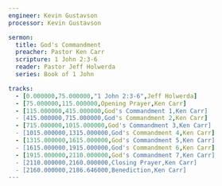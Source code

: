 ```yaml
---
engineer: Kevin Gustavson
processor: Kevin Gustavson

sermon:
  title: God's Commandment
  preacher: Pastor Ken Carr
  scripture: 1 John 2:3-6
  reader: Pastor Jeff Holwerda
  series: Book of 1 John

tracks:
  - [0.000000,75.000000,"1 John 2:3-6",Jeff Holwerda]
  - [75.000000,115.000000,Opening Prayer,Ken Carr]
  - [115.000000,415.000000,God's Commandment 1,Ken Carr]
  - [415.000000,715.000000,God's Commandment 2,Ken Carr]
  - [715.000000,1015.000000,God's Commandment 3,Ken Carr]
  - [1015.000000,1315.000000,God's Commandment 4,Ken Carr]
  - [1315.000000,1615.000000,God's Commandment 5,Ken Carr]
  - [1615.000000,1915.000000,God's Commandment 6,Ken Carr]
  - [1915.000000,2110.000000,God's Commandment 7,Ken Carr]
  - [2110.000000,2160.000000,Closing Prayer,Ken Carr]
  - [2160.000000,2186.646000,Benediction,Ken Carr]
---
```

